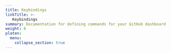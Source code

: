 ```yaml
---
title: Keybindings
linkTitle: >-
   Keybindings
summary: Documentation for defining commands for your GitHub dashboard.
weight: 6
platen:
  menu:
    collapse_section: true
---
```


